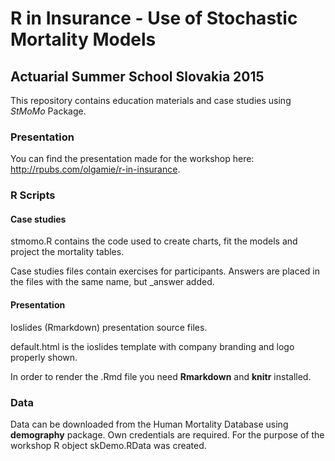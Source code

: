 # R in Insurance - Use of Stochastic Mortality Models 

## Actuarial Summer School Slovakia 2015

This repository contains education materials and case studies using *StMoMo* Package.

### Presentation

You can find the presentation made for the workshop here: http://rpubs.com/olgamie/r-in-insurance.

### R Scripts

#### Case studies

stmomo.R contains the code used to create charts, fit the models and project the mortality tables.

Case studies files contain exercises for participants. Answers are placed in the files with the same name, but _answer added.

#### Presentation

Ioslides (Rmarkdown) presentation source files.

default.html is the ioslides template with company branding and logo properly shown.

In order to render the .Rmd file you need **Rmarkdown** and **knitr** installed.

### Data 

Data can be downloaded from the Human Mortality Database using **demography** package. Own credentials are required.
For the purpose of the workshop R object skDemo.RData was created.


